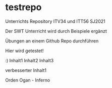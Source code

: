 # testrepo
Unterrichts Repository ITV34 und ITT56 SJ2021

Der SWT Unterricht wird durch Beispiele ergänzt

Übungen an einem Github Repo durchführen


Hier wird getestet!

:)
Inhalt1 
Inhalt2
Inhalt3

verbesserter Inhalt1


Orden Ogan - Inferno
